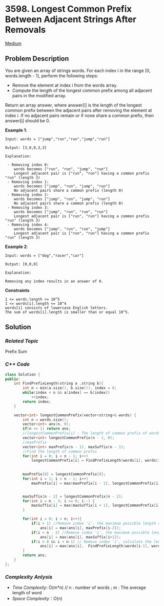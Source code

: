 # 3598. Longest Common Prefix Between Adjacent Strings After Removals
[Medium](https://leetcode.com/problems/longest-common-prefix-between-adjacent-strings-after-removals/description/)

## Problem Description

You are given an array of strings words. For each index i in the range [0, words.length - 1], perform the following steps:

  - Remove the element at index i from the words array.
  - Compute the length of the longest common prefix among all adjacent pairs in the modified array.

Return an array answer, where answer[i] is the length of the longest common prefix between the adjacent pairs after removing the element at index i. If no adjacent pairs remain or if none share a common prefix, then answer[i] should be 0.

**Example 1**:
```
Input: words = ["jump","run","run","jump","run"]

Output: [3,0,0,3,3]

Explanation:

 - Removing index 0:
    words becomes ["run", "run", "jump", "run"]
    Longest adjacent pair is ["run", "run"] having a common prefix "run" (length 3)
 - Removing index 1:
    words becomes ["jump", "run", "jump", "run"]
    No adjacent pairs share a common prefix (length 0)
 - Removing index 2:
    words becomes ["jump", "run", "jump", "run"]
    No adjacent pairs share a common prefix (length 0)
 - Removing index 3:
    words becomes ["jump", "run", "run", "run"]
    Longest adjacent pair is ["run", "run"] having a common prefix "run" (length 3)
 - Removing index 4:
    words becomes ["jump", "run", "run", "jump"]
    Longest adjacent pair is ["run", "run"] having a common prefix "run" (length 3)
```
**Example 2**:
```
Input: words = ["dog","racer","car"]

Output: [0,0,0]

Explanation:

Removing any index results in an answer of 0.
```

**Constraints**
```
1 <= words.length <= 10^5
1 <= words[i].length <= 10^4
words[i] consists of lowercase English letters.
The sum of words[i].length is smaller than or equal 10^5.
```

## Solution

### _Related Topic_
   Prefix Sum

### _C++ Code_
```cpp
class Solution {
public:
    int FindPrefixLength(string a ,string b){
        int n = min(a.size(), b.size()), index = 0;
        while(index < n && a[index] == b[index])
            ++index;
        return index;
    }

    vector<int> longestCommonPrefix(vector<string>& words) {
        int n = words.size();
        vector<int> ans(n, 0);
        if(n <= 1) return ans;
        //longestCommonPrefix[i] : The length of common prefix of words[i] and words[i+1]
        vector<int> longestCommonPrefix(n - 1, 0);
        //maxPrefix
        vector<int> maxPrefix(n - 1), maxSuffix(n - 1);
        //Find the length of common prefix
        for(int i = 0; i < n - 1; i++)
            longestCommonPrefix[i] = FindPrefixLength(words[i], words[i + 1]);
        
        
        maxPrefix[0] = longestCommonPrefix[0];
        for(int i = 1; i < n - 1; i++)
            maxPrefix[i] = max(maxPrefix[i - 1], longestCommonPrefix[i]);


        maxSuffix[n - 2] = longestCommonPrefix[n - 2];
        for(int i = n - 3; i >= 0; i--) {
            maxSuffix[i] = max(maxSuffix[i + 1], longestCommonPrefix[i]);
        }

        for(int i = 0; i < n; i++){
            if(i > 1) //Remove index 'i', the maximum possible length of common prefix derived from words[0 ... i - 1]
                ans[i] = max(ans[i], maxPrefix[i-2]);
            if(i < n - 2) //Remove index 'i', the maximum possible length of common prefix derived from words[i + 1 ... n - 1]
                ans[i] = max(ans[i], maxSuffix[i+1]);
            if(i > 0 && i < n-1) // Remove index 'i', calculate the length of common prefix of words[i-1], words[i+1]
                ans[i] = max(ans[i],  FindPrefixLength(words[i-1], words[i+1]));
        }
        return ans;
    }
};
```

### _Complexity Anlysis_
- _Time Complexity_: O(m*n) //  n : number of words ;  m : The average length of word
- _Space Complexity_：O(n)
